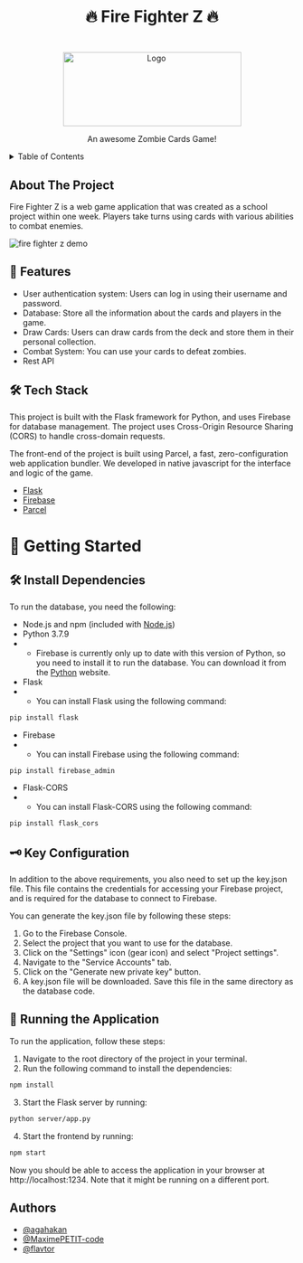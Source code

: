 # <p align="center">🔥 Fire Fighter Z 🔥</p>

<!-- PROJECT LOGO -->
<br />
<div align="center">
  <a href="https://github.com/flavtor/Fire_Fighter_Z">
    <img src="src/assets/Logo/Logo.png" alt="Logo" width="315" height="131">
  </a>
   <p align="center">
     An awesome Zombie Cards Game!
   </p>
</div>

<!-- TABLE OF CONTENTS -->
<details>
  <summary>Table of Contents</summary>
  <ol>
    <li><a href="#about-the-project">About the Project</a></li>
    <li><a href="#-features">Features</a></li>
    <li><a href="#%EF%B8%8F-tech-stack">Tech Stack</a></li>
    <li><a href="#-getting-started">Getting Started</a></li>
    <li><a href="#%EF%B8%8F-install-dependencies">Install Dependencies</a></li>
    <li><a href="#%EF%B8%8F-key-configuration">Key Configuration</a></li>
    <li><a href="#-running-the-application">Running the Application</a></li>
    <li><a href="#authors">Authors</a></li>
  </ol>
</details>

## About The Project

Fire Fighter Z is a web game application that was created as a school project within one week. Players take turns using cards with various abilities to combat enemies.

![fire fighter z demo](https://user-images.githubusercontent.com/74910872/216054259-23a2b3e1-1873-4b09-8a87-6768ca80541e.png)

## 🧐 Features    
- User authentication system: Users can log in using their username and password.
- Database: Store all the information about the cards and players in the game.
- Draw Cards: Users can draw cards from the deck and store them in their personal collection.
- Combat System: You can use your cards to defeat zombies.
- Rest API

## 🛠️ Tech Stack

This project is built with the Flask framework for Python, and uses Firebase for database management. The project uses Cross-Origin Resource Sharing (CORS) to handle cross-domain requests.

The front-end of the project is built using Parcel, a fast, zero-configuration web application bundler. We developed in native javascript for the interface and logic of the game.
        
- [Flask](https://github.com/pallets/flask)
- [Firebase](https://firebase.google.com/)
- [Parcel](https://github.com/parcel-bundler/parcel)

# 🚀 Getting Started

## 🛠️ Install Dependencies

To run the database, you need the following:
- Node.js and npm (included with [Node.js](http://nodejs.org/))
- Python 3.7.9
- - Firebase is currently only up to date with this version of Python, so you need to install it to run the database. You can download it from the [Python](https://www.python.org/downloads/windows/) website.
- Flask
- - You can install Flask using the following command:
```bash
pip install flask
```
- Firebase
- - You can install Firebase using the following command:
```bash
pip install firebase_admin
```
- Flask-CORS
- - You can install Flask-CORS using the following command:
```bash
pip install flask_cors
```

## 🗝️ Key Configuration
In addition to the above requirements, you also need to set up the key.json file. This file contains the credentials for accessing your Firebase project, and is required for the database to connect to Firebase.

You can generate the key.json file by following these steps:

1. Go to the Firebase Console.
2. Select the project that you want to use for the database.
3. Click on the "Settings" icon (gear icon) and select "Project settings".
4. Navigate to the "Service Accounts" tab.
5. Click on the "Generate new private key" button.
6. A key.json file will be downloaded. Save this file in the same directory as the database code.

## 🏃 Running the Application

To run the application, follow these steps:

1. Navigate to the root directory of the project in your terminal.
2. Run the following command to install the dependencies:
```bash
npm install
```
3. Start the Flask server by running:
```bash
python server/app.py
```
4. Start the frontend by running:
```bash
npm start
```

Now you should be able to access the application in your browser at http://localhost:1234. Note that it might be running on a different port.

## Authors

- [@agahakan](https://www.github.com/agahakan)
- [@MaximePETIT-code](https://www.github.com/MaximePETIT-code)
- [@flavtor](https://github.com/flavtor)
